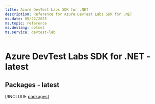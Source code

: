 ```yaml
---
title: Azure DevTest Labs SDK for .NET
description: Reference for Azure DevTest Labs SDK for .NET
ms.date: 05/22/2025
ms.topic: reference
ms.devlang: dotnet
ms.service: devtest-lab
---
```

# Azure DevTest Labs SDK for .NET - latest
## Packages - latest
[!INCLUDE [packages](devtest-labs-index.md)]